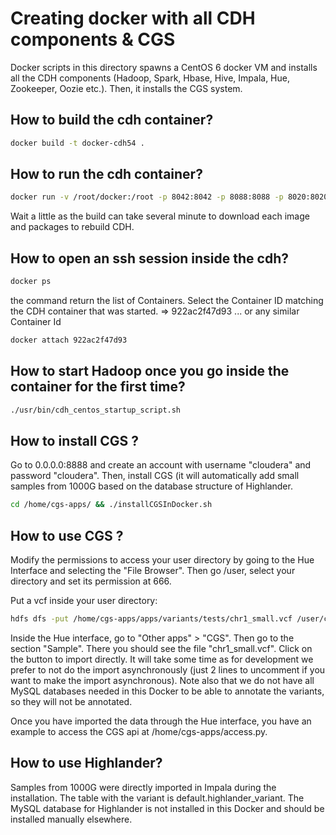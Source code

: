 Creating docker with all CDH components & CGS
=============================================

Docker scripts in this directory spawns a CentOS 6 docker VM and installs all the CDH components (Hadoop, Spark, Hbase, Hive, Impala, Hue, Zookeeper, Oozie etc.).
Then, it installs the CGS system.

## How to build the cdh container?

```bash
docker build -t docker-cdh54 .
```

## How to run the cdh container?
```bash
docker run -v /root/docker:/root -p 8042:8042 -p 8088:8088 -p 8020:8020 -p 8888:8888 -p 11000:11000 -p 11443:11443 -p 9090:9090 -d -ti --privileged=true docker-cdh54
```
Wait a little as the build can take several minute to download each image and packages to rebuild CDH.

## How to open an ssh session inside the cdh?
```bash
docker ps
```
the command return the list of Containers. Select the Container ID matching the CDH container that was started.
=> 922ac2f47d93 ... or any similar Container Id

```bash
docker attach 922ac2f47d93
```

## How to start Hadoop once you go inside the container for the first time?
```bash
./usr/bin/cdh_centos_startup_script.sh
```

## How to install CGS ?
Go to 0.0.0.0:8888 and create an account with username "cloudera" and password "cloudera".
Then, install CGS (it will automatically add small samples from 1000G based on the database
structure of Highlander.
```bash
cd /home/cgs-apps/ && ./installCGSInDocker.sh
```

## How to use CGS ?
Modify the permissions to access your user directory by going to the Hue Interface and selecting the "File Browser". Then go /user, select your directory and set its permission at 666.

Put a vcf inside your user directory:
```bash
hdfs dfs -put /home/cgs-apps/apps/variants/tests/chr1_small.vcf /user/cloudera/
```

Inside the Hue interface, go to "Other apps" > "CGS". Then go to the section "Sample". There
you should see the file "chr1_small.vcf". Click on the button to import directly. It will take some time as for development we prefer to not do the import asynchronously (just 2 lines to uncomment if you want to make the import asynchronous). Note also that we do not have all MySQL databases needed in this Docker to be able to annotate the variants, so they will not be annotated. 

Once you have imported the data through the Hue interface, you have an example to access the CGS api at /home/cgs-apps/access.py.

## How to use Highlander?
Samples from 1000G were directly imported in Impala during the installation. The table with the variant is default.highlander_variant. The MySQL database for Highlander is not installed in this Docker and should be installed manually elsewhere.





